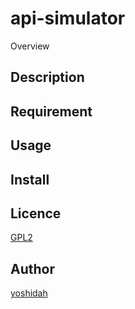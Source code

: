 api-simulator
===

Overview

## Description

## Requirement

## Usage

## Install

## Licence

[GPL2](https://github.com/yoshidah/api-simulator/blob/master/LICENCE.md)

## Author

[yoshidah](https://github.com/yoshidah)
